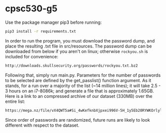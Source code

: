 # cpsc530-g5

Use the package manager pip3 before running:

```bash
pip3 install -r requirements.txt
```
In order to run the program, you must download the password dump, and place the resulting .txt file in src/resources. The password dump can be downloaded from below if you aren't on linux; otherwise ```rockyou.sh``` is included for convenience:

```bash
http://downloads.skullsecurity.org/passwords/rockyou.txt.bz2
```

Following that, simply run main.py. Parameters for the number of passwords to be selected are defined by the get_passlist() function argument.
As it stands, for a run over a majority of the list (~14 million lines); it will take 2.5 - 3 hours on an i7-8086k; and generate a file that is approximately 1.65GB.
Here is a link to an compressed archive of our dataset (330MB) over the entire list:

```bash
https://mega.nz/file/vX4QWT5a#Si_4wKefknbXjpxei996V-5H_1y5Eb20RYWKOrlyl2c
```

Since order of passwords are randomized, future runs are likely to look different with respect to the dataset.
